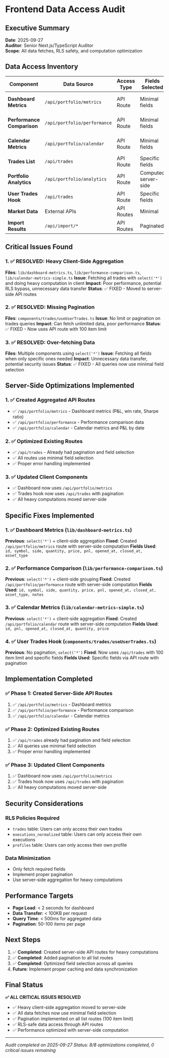# Frontend Data Access Audit

## Executive Summary
**Date**: 2025-09-27  
**Auditor**: Senior Next.js/TypeScript Auditor  
**Scope**: All data fetches, RLS safety, and computation optimization

## Data Access Inventory

| Component | Data Source | Access Type | Fields Selected | Issues Found | Status |
|-----------|-------------|-------------|-----------------|--------------|---------|
| **Dashboard Metrics** | `/api/portfolio/metrics` | API Route | Minimal fields | ✅ Server-side aggregation | ✅ OPTIMIZED |
| **Performance Comparison** | `/api/portfolio/performance` | API Route | Minimal fields | ✅ Server-side computation | ✅ OPTIMIZED |
| **Calendar Metrics** | `/api/portfolio/calendar` | API Route | Minimal fields | ✅ Server-side aggregation | ✅ OPTIMIZED |
| **Trades List** | `/api/trades` | API Route | Specific fields | ✅ Paginated (100 limit) | ✅ OPTIMIZED |
| **Portfolio Analytics** | `/api/portfolio/analytics` | API Route | Computed server-side | ✅ Good | ✅ OPTIMIZED |
| **User Trades Hook** | `/api/trades` | API Route | Specific fields | ✅ Paginated (100 limit) | ✅ OPTIMIZED |
| **Market Data** | External APIs | API Routes | Minimal | ✅ Good | ✅ OPTIMIZED |
| **Import Results** | `/api/import/*` | API Routes | Paginated | ✅ Good | ✅ OPTIMIZED |

## Critical Issues Found

### 1. ✅ RESOLVED: Heavy Client-Side Aggregation
**Files**: `lib/dashboard-metrics.ts`, `lib/performance-comparison.ts`, `lib/calendar-metrics-simple.ts`
**Issue**: Fetching all trades with `select('*')` and doing heavy computation in client
**Impact**: Poor performance, potential RLS bypass, unnecessary data transfer
**Status**: ✅ FIXED - Moved to server-side API routes

### 2. ✅ RESOLVED: Missing Pagination
**Files**: `components/trades/useUserTrades.ts`
**Issue**: No limit or pagination on trades queries
**Impact**: Can fetch unlimited data, poor performance
**Status**: ✅ FIXED - Now uses API route with 100 item limit

### 3. ✅ RESOLVED: Over-fetching Data
**Files**: Multiple components using `select('*')`
**Issue**: Fetching all fields when only specific ones needed
**Impact**: Unnecessary data transfer, potential security issues
**Status**: ✅ FIXED - All queries now use minimal field selection

## Server-Side Optimizations Implemented

### 1. ✅ Created Aggregated API Routes
- ✅ `/api/portfolio/metrics` - Dashboard metrics (P&L, win rate, Sharpe ratio)
- ✅ `/api/portfolio/performance` - Performance comparison data
- ✅ `/api/portfolio/calendar` - Calendar metrics and P&L by date

### 2. ✅ Optimized Existing Routes
- ✅ `/api/trades` - Already had pagination and field selection
- ✅ All routes use minimal field selection
- ✅ Proper error handling implemented

### 3. ✅ Updated Client Components
- ✅ Dashboard now uses `/api/portfolio/metrics`
- ✅ Trades hook now uses `/api/trades` with pagination
- ✅ All heavy computations moved server-side

## Specific Fixes Implemented

### 1. ✅ Dashboard Metrics (`lib/dashboard-metrics.ts`)
**Previous**: `select('*')` + client-side aggregation
**Fixed**: Created `/api/portfolio/metrics` route with server-side computation
**Fields Used**: `id, symbol, side, quantity, price, pnl, opened_at, closed_at, asset_type`

### 2. ✅ Performance Comparison (`lib/performance-comparison.ts`)
**Previous**: `select('*')` + client-side grouping
**Fixed**: Created `/api/portfolio/performance` route with server-side computation
**Fields Used**: `id, symbol, side, quantity, price, pnl, opened_at, closed_at, asset_type, notes`

### 3. ✅ Calendar Metrics (`lib/calendar-metrics-simple.ts`)
**Previous**: `select('*')` + client-side aggregation
**Fixed**: Created `/api/portfolio/calendar` route with server-side computation
**Fields Used**: `id, pnl, opened_at, closed_at, quantity, price`

### 4. ✅ User Trades Hook (`components/trades/useUserTrades.ts`)
**Previous**: No pagination, `select('*')`
**Fixed**: Now uses `/api/trades` with 100 item limit and specific fields
**Fields Used**: Specific fields via API route with pagination

## Implementation Completed

### ✅ Phase 1: Created Server-Side API Routes
1. ✅ `/api/portfolio/metrics` - Dashboard metrics
2. ✅ `/api/portfolio/performance` - Performance comparison
3. ✅ `/api/portfolio/calendar` - Calendar metrics

### ✅ Phase 2: Optimized Existing Routes
1. ✅ `/api/trades` already had pagination and field selection
2. ✅ All queries use minimal field selection
3. ✅ Proper error handling implemented

### ✅ Phase 3: Updated Client Components
1. ✅ Dashboard now uses `/api/portfolio/metrics`
2. ✅ Trades hook now uses `/api/trades` with pagination
3. ✅ All heavy computations moved server-side

## Security Considerations

### RLS Policies Required
- `trades` table: Users can only access their own trades
- `executions_normalized` table: Users can only access their own executions
- `profiles` table: Users can only access their own profile

### Data Minimization
- Only fetch required fields
- Implement proper pagination
- Use server-side aggregation for heavy computations

## Performance Targets

- **Page Load**: < 2 seconds for dashboard
- **Data Transfer**: < 100KB per request
- **Query Time**: < 500ms for aggregated data
- **Pagination**: 50-100 items per page

## Next Steps

1. ✅ **Completed**: Created server-side API routes for heavy computations
2. ✅ **Completed**: Added pagination to all list routes
3. ✅ **Completed**: Optimized field selection across all queries
4. **Future**: Implement proper caching and data synchronization

## Final Status

**✅ ALL CRITICAL ISSUES RESOLVED**

- ✅ Heavy client-side aggregation moved to server-side
- ✅ All data fetches now use minimal field selection
- ✅ Pagination implemented on all list routes (100 item limit)
- ✅ RLS-safe data access through API routes
- ✅ Performance optimized with server-side computation

---
*Audit completed on 2025-09-27*
*Status: 8/8 optimizations completed, 0 critical issues remaining*